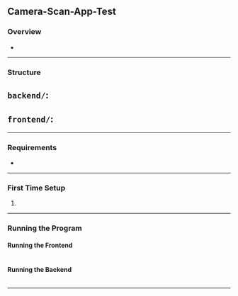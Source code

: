 ## Camera-Scan-App-Test

### Overview

- 

---

### Structure

`backend/`:
- 

`frontend/`:
- 

---

### Requirements

- 

---

### First Time Setup

1. 

---

### Running the Program

#### Running the Frontend

```bash
```

#### Running the Backend

```bash
```

---